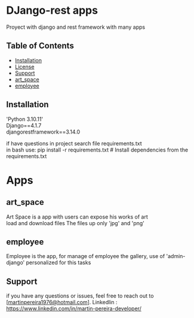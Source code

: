 #  DJango-rest apps 
Proyect with django and rest framework
with many apps 

## Table of Contents

- [Installation](#installation)
- [License](#license)
- [Support](#support)
- [art_space](#art_space)
- [employee](#employee)


## Installation
'Python 3.10.11'
<br>
Django==4.1.7
<br>
djangorestframework==3.14.0
<br>

if have questions in project search
file requirements.txt 
<br>
in bash use:
pip install -r requirements.txt  # Install dependencies from the requirements.txt

# Apps 

## art_space
Art Space is a app with users can expose his works of art 
<br>
load and download files 
The files up only 'jpg' and 'png'

## employee 
Employee is the app, for manage of employee the gallery, use of 'admin-django' personalized
for this tasks 

## Support
if you have any questions or issues, feel free to reach out to [martinpereira1976@hotmail.com].
Linkedlin : https://www.linkedin.com/in/martin-pereira-developer/



  
